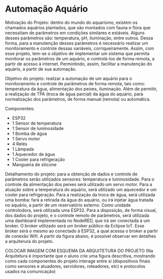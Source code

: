 # Automação Aquário

Motivação do Projeto: dentro do mundo do aquarismo, existem os chamados aquários plantados, que são montados com fauna e flora que necessitam de parâmetros em condições similares e estáveis. Alguns desses parâmetros são: temperatura, pH, iluminação, entre outros. Dessa forma, para a manutenção desses parâmetros é necessário realizar um monitoramento e controle dessas variáveis, corriqueiramente. Assim, com esse projeto, tem-se o objetivo de implementar um sistema que permita monitorar os parâmetros de um aquário, e controlá-los de forma remota, a partir de acesso à internet. Permintindo, assim, facilitar a manutenção do aquário, a partir de sua automação.

Objetivo do projeto: realizar a automação de um aquário para o monitoramento e controle de parâmetros de forma remota, tais como: temperatura da água, alimentação dos peixes, iluminação. Além de permitir, a realização de TPA (troca de água parcial) da água do aquário, para normalização dos parâmetros, de forma manual (remota) ou automática.

Componentes: 
- ESP32
- 1 Sensor de temperatura 
- 1 Sensor de luminosidade
- 1 Bomba de água
- 1 Servo motor
- 4 Relés 
- 1 Lâmpada 
- 1 Aquecedor de água
- 1 Cooler para refrigeração
- Mangueira de silicone

Detalhamento do projeto: para a obtenção de dados e controle de parâmetros serão utilizados sensores: temperatura e luminosidade. Para o controle da alimentação dos peixes será utilizado um servo motor. Para a atuação sobre a temperatura do aquário, será utilizado um aquecedor e um cooler para refrigeração. Para a realização da troca de água, será utilizada uma bomba: fará a retirada da água do aquário, ou irá injetar água tratada no aquário, a partir de um reservatório externo. Como unidade controlodora, será utilizada uma ESP32. Para a disposição, de forma visual, dos dados do projeto, e o controle remoto de parâmetros, será utilizada uma dashboard implementada no NodeRED, que irá ser conectada à um broker. O broker utilizado será um broker público da Eclipse IoT. Esse broker será o mesmo ao conectado à ESP32, a qual acessa o broker a partir de conexão Wifi. A partir da figura abaixo, é possível observar em detalhes a arquiterura do projeto.

COLOCAR IMAGEM COM ESQUEMA DA ARQUITETURA DO PROJETO 
(Na Arquitetura é importante que o aluno crie uma figura descritiva, mostrando como cada componentes do projeto interage entre si (dispositivos finais como sensores e atuadores, servidores, roteadores, etc) e protocolos usados na comunicação)
